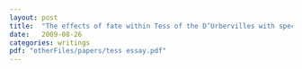 ```yaml
---
layout: post
title:  "The effects of fate within Tess of the D’Urbervilles with specific emphasis on unlikely sequences of events and predetermined occurrences"
date:   2009-08-26
categories: writings
pdf: "otherFiles/papers/tess essay.pdf"
---
```

